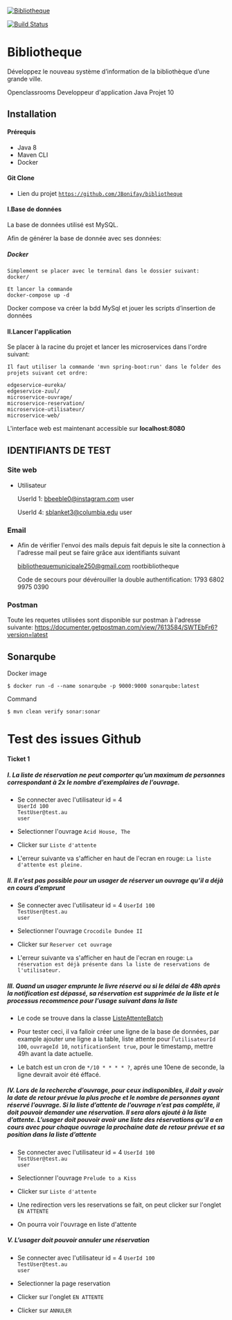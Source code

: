 <a href="https://openclassrooms.com/fr/projects/124/assignment"><img src="https://wiki.froce.fr/images/8/83/Banni%C3%A8re_Lucas_Lhardi.png" title="Bibliotheque" alt="Bibliotheque"></a>

[![Build Status](https://travis-ci.com/JBonifay/OCP10.svg?token=5Q2eji3pFfb7CkjWDaKM&branch=master)](https://travis-ci.com/JBonifay/OCP10)

# Bibliotheque
Développez le nouveau système d’information de la bibliothèque d’une grande ville.

Openclassrooms Developpeur d'application Java Projet 10

## Installation
#### Prérequis
- Java 8
- Maven CLI
- Docker

#### Git Clone

- Lien du projet [`https://github.com/JBonifay/bibliotheque`](https://github.com/JBonifay/bibliotheque)

#### I.Base de données
La base de données utilisé est MySQL.

Afin de générer la base de donnée avec ses données:

##### Docker 
```docker
Simplement se placer avec le terminal dans le dossier suivant:
docker/

Et lancer la commande
docker-compose up -d
``` 
Docker compose va créer la bdd MySql et jouer les scripts d’insertion de données

#### II.Lancer l'application
Se placer à la racine du projet et lancer les microservices dans l'ordre suivant:
```text
Il faut utiliser la commande 'mvn spring-boot:run' dans le folder des projets suivant cet ordre:

edgeservice-eureka/
edgeservice-zuul/
microservice-ouvrage/
microservice-reservation/
microservice-utilisateur/
microservice-web/
```

L'interface web est maintenant accessible sur **localhost:8080**

## IDENTIFIANTS DE TEST
### Site web

- Utilisateur


    UserId 1:
    bbeeble0@instagram.com
    user

    UserId 4:
    sblanket3@columbia.edu
    user
    

### Email

- Afin de vérifier l'envoi des mails depuis fait depuis le site la connection à l'adresse mail peut se faire grâce aux
 identifiants suivant
 
    
    bibliothequemunicipale250@gmail.com
    rootbibliotheque

    Code de secours pour dévérouiller la double authentification:
    1793 6802	
    9975 0390


### Postman
Toute les requetes utilisées sont disponible sur postman à l'adresse suivante:
https://documenter.getpostman.com/view/7613584/SWTEbFr6?version=latest

## Sonarqube

Docker image
```
$ docker run -d --name sonarqube -p 9000:9000 sonarqube:latest
```

Command
```
$ mvn clean verify sonar:sonar
```

# Test des issues Github

#### Ticket 1

##### I. La liste de réservation ne peut comporter qu’un maximum de personnes correspondant à 2x le nombre d’exemplaires de l’ouvrage.

* Se connecter avec l'utilisateur id = 4    
 `UserId 100`  
 `TestUser@test.au`  
 `user`

* Selectionner l'ouvrage `Acid House, The`
* Clicker sur `Liste d'attente`
* L'erreur suivante va s'afficher en haut de l'ecran en rouge: `La liste d'attente est pleine.`
    
    
##### II. Il n’est pas possible pour un usager de réserver un ouvrage qu’il a déjà en cours d’emprunt
    
* Se connecter avec l'utilisateur id = 4
     `UserId 100`  
     `TestUser@test.au`  
     `user`

* Selectionner l'ouvrage `Crocodile Dundee II`
* Clicker sur `Reserver cet ouvrage`
* L'erreur suivante va s'afficher en haut de l'ecran en rouge: `La réservation est déjà présente dans la liste de reservations de l'utilisateur.`
    
    
##### III. Quand un usager emprunte le livre réservé ou si le délai de 48h après la notification est dépassé, sa réservation est supprimée de la liste et le processus recommence pour l’usage suivant dans la liste

* Le code se trouve dans la classe [ListeAttenteBatch](microservice-reservation/src/main/java/com/openclassrooms/bibliotheque/reservation/batch/ListeAttenteBatch.java)
    
* Pour tester ceci, il va falloir créer une ligne de la base de données, par example ajouter une ligne a la table, liste attente pour l'`utilisateurId 100`, `ouvrageId 10`, `notificationSent true`, pour le timestamp, mettre 49h avant la date actuelle.
* Le batch est un cron de `*/10 * * * * ?`, aprés une 10ene de seconde, la ligne devrait avoir été éffacé. 



##### IV. Lors de la recherche d’ouvrage, pour ceux indisponibles, il doit y avoir la date de retour prévue la plus proche et le nombre de personnes ayant réservé l’ouvrage. Si la liste d’attente de l’ouvrage n’est pas complète, il doit pouvoir demander une réservation. Il sera alors ajouté à la liste d’attente. L’usager doit pouvoir avoir une liste des réservations qu’il a en cours avec pour chaque ouvrage la prochaine date de retour prévue et sa position dans la liste d’attente

* Se connecter avec l'utilisateur id = 4
     `UserId 100`  
     `TestUser@test.au`  
     `user`

* Selectionner l'ouvrage `Prelude to a Kiss`
* Clicker sur `Liste d'attente`
* Une redirection vers les reservations se fait, on peut clicker sur l'onglet `EN ATTENTE`
* On pourra voir l'ouvrage en liste d'attente
    
  
##### V. L’usager doit pouvoir annuler une réservation
* Se connecter avec l'utilisateur id = 4
     `UserId 100`  
     `TestUser@test.au`  
     `user`

* Selectionner la page reservation
* Clicker sur l'onglet `EN ATTENTE`
* Clicker sur `ANNULER`
